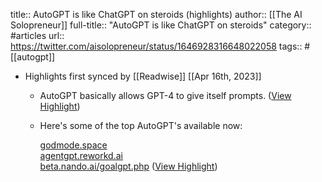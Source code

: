 title:: AutoGPT is like ChatGPT on steroids (highlights)
author:: [[The AI Solopreneur]]
full-title:: "AutoGPT is like ChatGPT on steroids"
category:: #articles
url:: https://twitter.com/aisolopreneur/status/1646928316648022058
tags:: #[[autogpt]]

- Highlights first synced by [[Readwise]] [[Apr 16th, 2023]]
	- AutoGPT basically allows GPT-4 to give itself prompts. ([View Highlight](https://read.readwise.io/read/01gy3te2ryv964j7h1ms0cwd5y))
	- Here's some of the top AutoGPT's available now:
	  
	  [godmode.space](https://godmode.space/)  
	  [agentgpt.reworkd.ai](https://agentgpt.reworkd.ai/)  
	  [beta.nando.ai/goalgpt.php](https://beta.nando.ai/goalgpt.php) ([View Highlight](https://read.readwise.io/read/01gy3tf2ac9ftfxkydm6hy58xd))